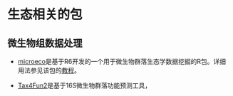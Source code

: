 # 生态相关的包

## 微生物组数据处理
- [microeco](https://chiliubio.github.io/microeco/)是基于R6开发的一个用于微生物群落生态学数据挖掘的R包。详细用法参见该包的[教程](https://chiliubio.github.io/microeco_tutorial/)。

- [Tax4Fun2](https://doi.org/10.1186/s40793-020-00358-7)是基于16S微生物群落功能预测工具，